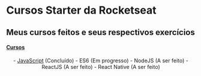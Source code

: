 # Cursos Starter da Rocketseat
## Meus cursos feitos e seus respectivos exercícios

<h4>
<a href="https://app.rocketseat.com.br/starter">Cursos</a>
</h4>

<p align="center">
- <a href="https://github.com/fpeduu/rocketseat-starter/tree/master/JavaScript">JavaScript</a> (Concluído)
- <a>ES6 (Em progresso)</a> 
- <a>NodeJS (A ser feito)</a> 
- <a>ReactJS (A ser feito)</a> 
- <a>React Native (A ser feito) </a> 
</p>